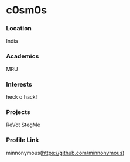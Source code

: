 # c0sm0s

### Location

India

### Academics

MRU

### Interests

heck o hack!

### Projects

ReVot
StegMe

### Profile Link

minnonymous(https://github.com/minnonymous)
